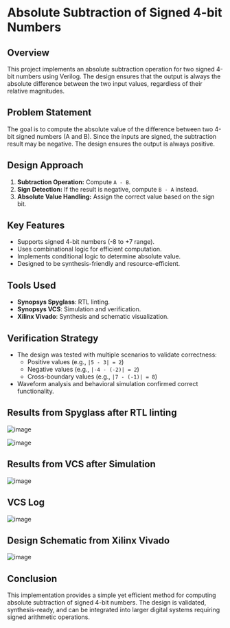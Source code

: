 # Absolute Subtraction of Signed 4-bit Numbers

## Overview
This project implements an absolute subtraction operation for two signed 4-bit numbers using Verilog. 
The design ensures that the output is always the absolute difference between the two input values, regardless of their relative magnitudes.

## Problem Statement
The goal is to compute the absolute value of the difference between two 4-bit signed numbers (A and B). 
Since the inputs are signed, the subtraction result may be negative. The design ensures the output is always positive.

## Design Approach
1. **Subtraction Operation:** Compute `A - B`.
2. **Sign Detection:** If the result is negative, compute `B - A` instead.
3. **Absolute Value Handling:** Assign the correct value based on the sign bit.

## Key Features
- Supports signed 4-bit numbers (-8 to +7 range).
- Uses combinational logic for efficient computation.
- Implements conditional logic to determine absolute value.
- Designed to be synthesis-friendly and resource-efficient.

## Tools Used
- **Synopsys Spyglass**: RTL linting.
- **Synopsys VCS**: Simulation and verification.
- **Xilinx Vivado**: Synthesis and schematic visualization.

## Verification Strategy
- The design was tested with multiple scenarios to validate correctness:
  - Positive values (e.g., `|5 - 3| = 2`)
  - Negative values (e.g., `|-4 - (-2)| = 2`)
  - Cross-boundary values (e.g., `|7 - (-1)| = 8`)
- Waveform analysis and behavioral simulation confirmed correct functionality.

## Results from Spyglass after RTL linting

![image](https://github.com/user-attachments/assets/718d3ce5-1efe-44e8-97fc-d7378108f553)

![image](https://github.com/user-attachments/assets/962cf1b3-dd42-4f17-9f2b-b48fb8cf2ce6)


## Results from VCS after Simulation

![image](https://github.com/user-attachments/assets/1e2e1bb5-614b-41f4-b8c6-1bbe5b6cce72)


## VCS Log

![image](https://github.com/user-attachments/assets/3c22fbc2-b5ae-4144-9608-2ffe06230c2b)


## Design Schematic from Xilinx Vivado

![image](https://github.com/user-attachments/assets/f08bbced-1ea9-470a-9728-d9c4fd96d9bc)


## Conclusion
This implementation provides a simple yet efficient method for computing absolute subtraction of signed 4-bit numbers. 
The design is validated, synthesis-ready, and can be integrated into larger digital systems requiring signed arithmetic operations.


